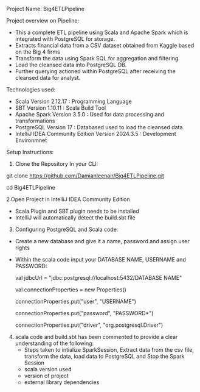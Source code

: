 Project Name: Big4ETLPipeline

Project overview on Pipeline:
- This a complete ETL pipeline using Scala and Apache Spark which is integrated with PostgreSQL for storage.
- Extracts financial data from a CSV dataset obtained from Kaggle based on the Big 4 firms
- Transform the data using Spark SQL for aggregation and filtering
- Load the cleansed data into PostgreSQL DB.
- Further querying actioned within PostgreSQL after receiving the cleansed data for analyst.

Technologies used:
- Scala Version 2.12.17 :  Programming Language
- SBT Version 1.10.11 : Scala Build Tool
- Apache Spark Version 3.5.0 : Used for data processing and transformations
- PostgreSQL Version 17 : Databased used to load the cleansed data
- IntelliJ IDEA Community Edition Version 2024.3.5 : Development Environmnet

Setup Instructions:
1. Clone the Repository
In your CLI:

git clone https://github.com/Damianleenair/Big4ETLPipeline.git

cd Big4ETLPipeline

2.Open Project in IntelliJ IDEA Community Edition
- Scala Plugin and SBT plugin needs to be installed
- IntelliJ will automatically detect the build.sbt file

3. Configuring PostgreSQL and Scala code:
- Create a new database and give it a name, password and assign user rights
- Within the scala code input your DATABASE NAME, USERNAME and PASSWORD:
  
    val jdbcUrl = "jdbc:postgresql://localhost:5432/DATABASE NAME"
  
    val connectionProperties = new Properties()
  
    connectionProperties.put("user", "USERNAME")
  
    connectionProperties.put("password", "PASSWORD*")
  
    connectionProperties.put("driver", "org.postgresql.Driver")

4. scala code and build.sbt has been commented to provide a clear understanding of the following:
   - Steps taken to intialize SparkSession, Extract data from the csv file, transform the data, load data to PostgreSQL and Stop the Spark Session
   - scala version used
   - version of project
   - external library dependencies
  

  
